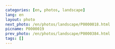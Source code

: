 ```yaml
---
categories: [en, photos, landscape]
lang: en
layout: photo
next_photo: /en/photos/landscape/P0000018.html
picname: P0000019
prev_photo: /en/photos/landscape/P0000384.html
tags: []
---
```

